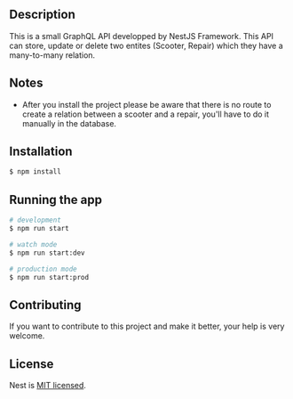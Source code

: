
## Description

This is a small GraphQL API developped by NestJS Framework. This API can store, update or delete two entites (Scooter, Repair) which they have a many-to-many relation.

## Notes

- After you install the project please be aware that there is no route to create a relation between a scooter and a repair, you'll have to do it manually in the database.

## Installation

```bash
$ npm install
```

## Running the app

```bash
# development
$ npm run start

# watch mode
$ npm run start:dev

# production mode
$ npm run start:prod
```

## Contributing

If you want to contribute to this project and make it better, your help is very welcome.

## License

Nest is [MIT licensed](LICENSE).
